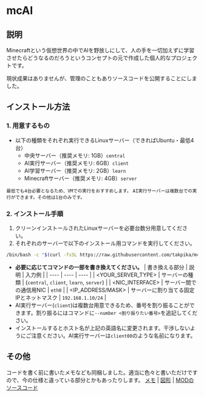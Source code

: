 # mcAI
## 説明
Minecraftという仮想世界の中でAIを野放しにして、人の手を一切加えずに学習させたらどうなるのだろうというコンセプトの元で作成した個人的なプロジェクトです。

現状成果はありませんが、管理のこともありソースコードを公開することにしました。

## インストール方法
### 1. 用意するもの
- 以下の種類をそれぞれ実行できるLinuxサーバー（できればUbuntu・最低4台）
  - 中央サーバー（推奨メモリ: 1GB）`central`
  - AI実行サーバー（推奨メモリ: 6GB）`client`
  - AI学習サーバー（推奨メモリ: 2GB）`learn`
  - Minecraftサーバー（推奨メモリ: 4GB）`server`

`最低でも4台必要となるため、VMでの実行をおすすめします。`
`AI実行サーバーは複数台での実行ができます。その他は1台のみです。`

### 2. インストール手順
 1. クリーンインストールされたLinuxサーバーを必要台数分用意してください。
 2. それぞれのサーバーで以下のインストール用コマンドを実行してください。
```bash
/bin/bash -c "$(curl -fsSL https://raw.githubusercontent.com/takpika/mcAI/main/setup.sh)" -t <YOUR_SERVER_TYPE> -i <NIC_INTERFACE> -p <IP_ADDRESS/MASK>
```
  - **必要に応じてコマンドの一部を書き換えてください。**
| 書き換える部分 | 説明 | 入力例 |
| ---- | ---- | ---- |
| <YOUR_SERVER_TYPE> | サーバーの種類 | {`central`, `client`, `learn`, `server`} |
| <NIC_INTERFACE> | サーバー間での通信用NIC | `eth0` |
| <IP_ADDRESS/MASK> | サーバーに割り当てる固定IPとネットマスク | `192.168.1.10/24` |
  - AI実行サーバー(`client`)は複数台用意できるため、番号を割り振ることができます。割り振るにはコマンドに`--number <割り振りたい番号>`を追記してください。
  - インストールするとホスト名が上記の英語名に変更されます。干渉しないようにご注意ください。AI実行サーバーは`client00`のような名前になります。

## その他
コードを書く前に書いたメモなども同梱しました。適当に色々と書いただけですので、今の仕様と違っている部分とかもあったりします。
[メモ](description/description.txt) | [図形](description/diagram.drawio.svg) | [MODのソースコード](https://github.com/takpika/mcAIj)